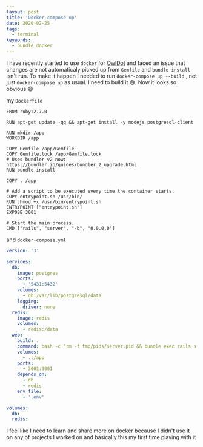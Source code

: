 ```yaml
---
layout: post
title: 'Docker-compose up'
date: 2020-02-25
tags:
  - terminal
keywords:
  - bundle docker
---
```


I have recently started to use `docker` for [OwlDot](owldot.com) and faced an issue that changes are not automaticaly picked up from `Gemfile` and `bundle install` isn't run.
To make it happen I needed to run `docker-compose up --build` , not just `docker-compose up` as usual. I need to build it 😅. Now it looks so obvious 😅

<!--more-->

my `Dockerfile`

```docker
FROM ruby:2.7.0

RUN apt-get update -qq && apt-get install -y nodejs postgresql-client

RUN mkdir /app
WORKDIR /app

COPY Gemfile /app/Gemfile
COPY Gemfile.lock /app/Gemfile.lock
# Uses bundler v2 now: https://bundler.io/guides/bundler_2_upgrade.html
RUN bundle install

COPY . /app

# Add a script to be executed every time the container starts.
COPY entrypoint.sh /usr/bin/
RUN chmod +x /usr/bin/entrypoint.sh
ENTRYPOINT ["entrypoint.sh"]
EXPOSE 3001

# Start the main process.
CMD ["rails", "server", "-b", "0.0.0.0"]
```

and `docker-compose.yml`

```yaml
version: '3'

services:
  db:
    image: postgres
    ports:
      - '5431:5432'
    volumes:
      - db:/var/lib/postgresql/data
    logging:
      driver: none
  redis:
    image: redis
    volumes:
      - redis:/data
  web:
    build: .
    command: bash -c "rm -f tmp/pids/server.pid && bundle exec rails s -p 3001 -b '0.0.0.0'"
    volumes:
      - .:/app
    ports:
      - 3001:3001
    depends_on:
      - db
      - redis
    env_file:
      - '.env'

volumes:
  db:
  redis:
```

I feel like I need to learn and share more on docker because I didn't use
it on any of projects I worked on and basically this my first time playing with it
